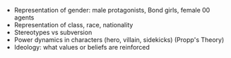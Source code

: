 - Representation of gender: male protagonists, Bond girls, female 00 agents
- Representation of class, race, nationality
- Stereotypes vs subversion
- Power dynamics in characters (hero, villain, sidekicks) (Propp's Theory)
- Ideology: what values or beliefs are reinforced

